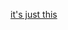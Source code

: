 
[it's just this](https://github.com/terraform-aws-modules/terraform-aws-eks/tree/master/examples/karpenter)

